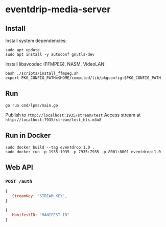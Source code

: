 # eventdrip-media-server


## Install
Install system dependencies:
```
sudo apt update
sudo apt install -y autoconf gnutls-dev
```

Install libavcodec (FFMPEG), NASM, VideoLAN:
```
bash ./scripts/install_ffmpeg.sh
export PKG_CONFIG_PATH=$HOME/compiled/lib/pkgconfig:$PKG_CONFIG_PATH
```

## Run
```
go run cmd/lpms/main.go
```

Publish to `rtmp://localhost:1935/stream/test`
Access stream at `http://localhost:7935/stream/test_hls.m3u8`

## Run in Docker
```
sudo docker build --tag eventdrop:1.0 .
sudo docker run -p 1935:1935 -p 7935:7935 -p 8001:8001 eventdrop:1.0
```

## Web API
### `POST /auth`
```javascript
{
   StreamKey: "STREAM_KEY",
}
```
```javascript
{
   ManifestID: "MANIFEST_ID"
}
```
